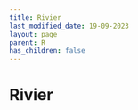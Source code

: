 ```yaml
---
title: Rivier
last_modified_date: 19-09-2023
layout: page
parent: R
has_children: false
---
```


Rivier
======

